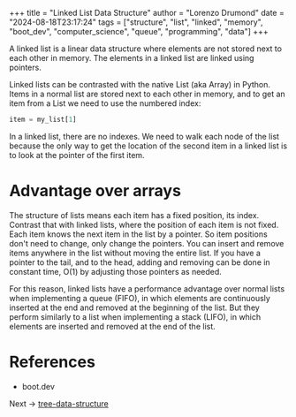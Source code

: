 +++
title = "Linked List Data Structure"
author = "Lorenzo Drumond"
date = "2024-08-18T23:17:24"
tags = ["structure",  "list",  "linked",  "memory",  "boot_dev",  "computer_science",  "queue",  "programming",  "data"]
+++



A linked list is a linear data structure where elements are not stored next to each other in memory. The elements in a linked list are linked using pointers.

Linked lists can be contrasted with the native List (aka Array) in Python. Items in a normal list are stored next to each other in memory, and to get an item from a List we need to use the numbered index:

```python
item = my_list[1]
```

In a linked list, there are no indexes. We need to walk each node of the list because the only way to get the location of the second item in a linked list is to look at the pointer of the first item.

# Advantage over arrays

The structure of lists means each item has a fixed position, its index.
Contrast that with linked lists, where the position of each item is not fixed.
Each item knows the next item in the list by a pointer. So item positions don't
need to change, only change the pointers. You can insert and remove items
anywhere in the list without moving the entire list. If you have a pointer to
the tail, and to the head, adding and removing can be done in constant time,
O(1) by adjusting those pointers as needed.

For this reason, linked lists have a performance advantage over normal lists when implementing a queue (FIFO), in which elements are continuously inserted at the end and removed at the beginning of the list. But they perform similarly to a list when implementing a stack (LIFO), in which elements are inserted and removed at the end of the list.

# References

- boot.dev

Next -> [tree-data-structure](/wiki/tree-data-structure/)
